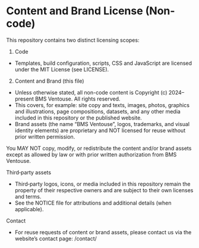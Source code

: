 # Content and Brand License (Non-code)

This repository contains two distinct licensing scopes:

1) Code
- Templates, build configuration, scripts, CSS and JavaScript are licensed under the MIT License (see LICENSE).

2) Content and Brand (this file)
- Unless otherwise stated, all non-code content is Copyright (c) 2024–present BMS Ventouse. All rights reserved.
- This covers, for example: site copy and texts, images, photos, graphics and illustrations, page compositions, datasets, and any other media included in this repository or the published website.
- Brand assets (the name “BMS Ventouse”, logos, trademarks, and visual identity elements) are proprietary and NOT licensed for reuse without prior written permission.

You MAY NOT copy, modify, or redistribute the content and/or brand assets except as allowed by law or with prior written authorization from BMS Ventouse.

Third‑party assets
- Third‑party logos, icons, or media included in this repository remain the property of their respective owners and are subject to their own licenses and terms.
- See the NOTICE file for attributions and additional details (when applicable).

Contact
- For reuse requests of content or brand assets, please contact us via the website’s contact page: /contact/